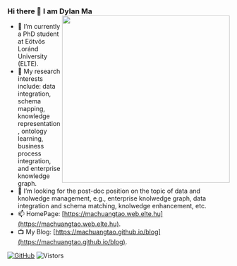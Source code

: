 ### Hi there 👋 I am Dylan Ma <img align='right' src='https://github-readme-stats.vercel.app/api?username=machuangtao&show_icons=true&theme=cobalt' width='380px'>

<!--
**machuangtao/machuangtao** is a ✨ _special_ ✨ repository because its `README.md` (this file) appears on your GitHub profile.

Here are some ideas to get you started:

- 🔭 I’m currently working on ...
- 🌱 I’m currently learning ...
- 👯 I’m looking to collaborate on ...
- 🤔 I’m looking for help with ...
- 💬 Ask me about ...
- 📫 How to reach me: ...
- 😄 Pronouns: ...
- ⚡ Fun fact: ...
-->

- 🌱 I’m currently a PhD student at Eötvös Loránd University (ELTE).
- 🔭 My research interests include: data integration, schema mapping, knowledge representation, ontology learning, business process integration, and enterprise knowledge graph.
- 👯 I’m looking for the post-doc position on the topic of data and knolwedge management, e.g., enterprise knolwedge graph, data integration and schema matching, knolwedge enhancement, etc.
- 📫 HomePage: [https://machuangtao.web.elte.hu](https://machuangtao.web.elte.hu).
- 📺 My Blog: [https://machuangtao.github.io/blog](https://machuangtao.github.io/blog).

[![GitHub](https://img.shields.io/badge/GitHub-grey?logo=github)](https://github.com/machuangtao)
![Vistors](https://komarev.com/ghpvc/?username=machuangtao)
